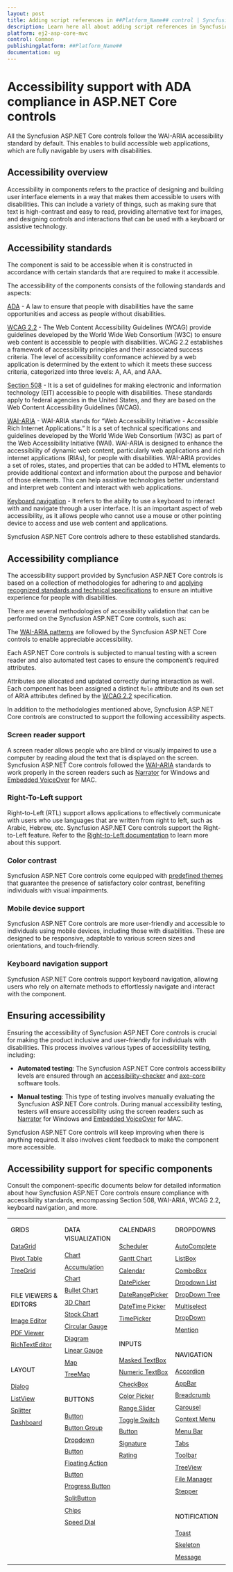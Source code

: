 ```yaml
---
layout: post
title: Adding script references in ##Platform_Name## control | Syncfusion
description: Learn here all about adding script references in Syncfusion ##Platform_Name## control of Syncfusion Essential JS 2 and more.
platform: ej2-asp-core-mvc
control: Common
publishingplatform: ##Platform_Name##
documentation: ug
---
```


# Accessibility support with ADA compliance in ASP.NET Core controls

All the Syncfusion ASP.NET Core controls follow the WAI-ARIA accessibility standard by default. This enables to build accessible web applications, which are fully navigable by users with disabilities.

## Accessibility overview

Accessibility in components refers to the practice of designing and building user interface elements in a way that makes them accessible to users with disabilities. This can include a variety of things, such as making sure that text is high-contrast and easy to read, providing alternative text for images, and designing controls and interactions that can be used with a keyboard or assistive technology.

## Accessibility standards

The component is said to be accessible when it is constructed in accordance with certain standards that are required to make it accessible.

The accessibility of the components consists of the following standards and aspects:

[ADA](https://www.ada.gov) - A law to ensure that people with disabilities have the same opportunities and access as people without disabilities.

[WCAG 2.2](https://www.w3.org/WAI/standards-guidelines/wcag/) - The Web Content Accessibility Guidelines (WCAG) provide guidelines developed by the World Wide Web Consortium (W3C) to ensure web content is accessible to people with disabilities. WCAG 2.2 establishes a framework of accessibility principles and their associated success criteria. The level of accessibility conformance achieved by a web application is determined by the extent to which it meets these success criteria, categorized into three levels: A, AA, and AAA.

[Section 508](https://www.section508.gov/) - It is a set of guidelines for making electronic and information technology (EIT) accessible to people with disabilities. These standards apply to federal agencies in the United States, and they are based on the Web Content Accessibility Guidelines (WCAG).

[WAI-ARIA](https://www.w3.org/WAI/ARIA/) - WAI-ARIA stands for “Web Accessibility Initiative - Accessible Rich Internet Applications.” It is a set of technical specifications and guidelines developed by the World Wide Web Consortium (W3C) as part of the Web Accessibility Initiative (WAI). WAI-ARIA is designed to enhance the accessibility of dynamic web content, particularly web applications and rich internet applications (RIAs), for people with disabilities. WAI-ARIA provides a set of roles, states, and properties that can be added to HTML elements to provide additional context and information about the purpose and behavior of those elements. This can help assistive technologies better understand and interpret web content and interact with web applications.

[Keyboard navigation](https://www.w3.org/TR/WCAG22/#keyboard-accessible) - It refers to the ability to use a keyboard to interact with and navigate through a user interface. It is an important aspect of web accessibility, as it allows people who cannot use a mouse or other pointing device to access and use web content and applications.

Syncfusion ASP.NET Core controls adhere to these established standards.

## Accessibility compliance

The accessibility support provided by Syncfusion ASP.NET Core controls is based on a collection of methodologies for adhering to and [applying recognized standards and technical specifications](#accessibility-standards) to ensure an intuitive experience for people with disabilities.

There are several methodologies of accessibility validation that can be performed on the Syncfusion ASP.NET Core controls, such as:

The [WAI-ARIA patterns](https://www.w3.org/WAI/ARIA/apg/patterns/) are followed by the Syncfusion ASP.NET Core controls to enable appreciable accessibility.

Each ASP.NET Core controls is subjected to manual testing with a screen reader and also automated test cases to ensure the component’s required attributes.

Attributes are allocated and updated correctly during interaction as well. Each component has been assigned a distinct `Role` attribute and its own set of ARIA attributes defined by the [WCAG 2.2](https://www.w3.org/TR/WCAG22/) specification.

In addition to the methodologies mentioned above, Syncfusion ASP.NET Core controls are constructed to support the following accessibility aspects.

### Screen reader support

A screen reader allows people who are blind or visually impaired to use a computer by reading aloud the text that is displayed on the screen. Syncfusion ASP.NET Core controls followed the [WAI-ARIA](https://www.w3.org/WAI/ARIA/) standards to work properly in the screen readers such as [Narrator](https://support.microsoft.com/en-us/windows/complete-guide-to-narrator-e4397a0d-ef4f-b386-d8ae-c172f109bdb1) for Windows and [Embedded VoiceOver](https://support.apple.com/en-in/guide/voiceover/vo2706/mac) for MAC.

### Right-To-Left support

Right-to-Left (RTL) support allows applications to effectively communicate with users who use languages that are written from right to left, such as Arabic, Hebrew, etc. Syncfusion ASP.NET Core controls support the Right-to-Left feature. Refer to the [Right-to-Left documentation](https://ej2.syncfusion.com/aspnetcore/documentation/common/right-to-left) to learn more about this support.

### Color contrast

Syncfusion ASP.NET Core controls come equipped with [predefined themes](https://ej2.syncfusion.com/aspnetcore/documentation/appearance/theme) that guarantee the presence of satisfactory color contrast, benefiting individuals with visual impairments.

### Mobile device support

Syncfusion ASP.NET Core controls are more user-friendly and accessible to individuals using mobile devices, including those with disabilities. These are designed to be responsive, adaptable to various screen sizes and orientations, and touch-friendly.

### Keyboard navigation support

Syncfusion ASP.NET Core controls support keyboard navigation, allowing users who rely on alternate methods to effortlessly navigate and interact with the component.

## Ensuring accessibility

Ensuring the accessibility of Syncfusion ASP.NET Core controls is crucial for making the product inclusive and user-friendly for individuals with disabilities. This process involves various types of accessibility testing, including:

* **Automated testing**: The Syncfusion ASP.NET Core controls accessibility levels are ensured through an [accessibility-checker](https://www.npmjs.com/package/accessibility-checker) and [axe-core](https://www.npmjs.com/package/axe-core) software tools.

* **Manual testing**: This type of testing involves manually evaluating the Syncfusion ASP.NET Core controls. During manual accessibility testing, testers will ensure accessibility using the screen readers such as [Narrator](https://support.microsoft.com/en-us/windows/complete-guide-to-narrator-e4397a0d-ef4f-b386-d8ae-c172f109bdb1) for Windows and [Embedded VoiceOver](https://support.apple.com/en-in/guide/voiceover/vo2706/mac) for MAC.

Syncfusion ASP.NET Core controls will keep improving when there is anything required. It also involves client feedback to make the component more accessible.

## Accessibility support for specific components

Consult the component-specific documents below for detailed information about how Syncfusion ASP.NET Core controls ensure compliance with accessibility standards, encompassing Section 508, WAI-ARIA, WCAG 2.2, keyboard navigation, and more.

<style>
#table
{
border:0 !important;
line-height: 160% !important;
}

tr
{
border:0 !important;
}

td
{
border:0 !important;
vertical-align: top;
}

.controlanchorlink
{
font-size: 14px !important;
text-decoration: none!important;
text-align: left!important;
padding: 1px 0px;
}
.controlcategory-topics
{
font-size: 14px !important;
font-weight: 500!important;
border:0 !important;
line-height: 20px;
}
.controlcategory
{
font-size: 14px !important;
font-weight: 500!important;
border:0 !important;
text-align: left!important;
line-height: 20px;
padding-top: 20px;
}
</style>

<table id="table">
<tbody>
<colgroup>
<col style="width: 25%">
<col style="width: 25%">
<col style="width: 25%">
<col style="width: 25%">
</colgroup>
</tbody>
<tr>
    <td>
        <div><p class="controlcategory-topics">GRIDS</p></div>
        <div class="controlanchorlink"><a target="_self" href="https://ej2.syncfusion.com/aspnetcore/documentation/grid/accessibility">DataGrid</a></div>
        <div class="controlanchorlink"><a target="_self" href="https://ej2.syncfusion.com/aspnetcore/documentation/pivot-table/accessibility">Pivot Table</a></div>
        <div class="controlanchorlink"><a target="_self" href="https://ej2.syncfusion.com/aspnetcore/documentation/tree-grid/accessibility">TreeGrid</a></div>
        <div><p class="controlcategory">FILE VIEWERS & EDITORS</p></div>
        <div class="controlanchorlink"><a target="_self" href="https://ej2.syncfusion.com/aspnetcore/documentation/image-editor/accessibility">Image Editor</a></div>
        <div class="controlanchorlink"><a target="_self" href="https://ej2.syncfusion.com/aspnetcore/documentation/pdfviewer/accessibility">PDF Viewer</a></div>
        <div class="controlanchorlink"><a target="_self" href="https://ej2.syncfusion.com/aspnetcore/documentation/rich-text-editor/accessibility">RichTextEditor</a></div>
        <div><p class="controlcategory">LAYOUT</p></div>
        <div class="controlanchorlink"><a target="_self" href="https://ej2.syncfusion.com/aspnetcore/documentation/dialog/accessibility">Dialog</a></div>
        <div class="controlanchorlink"><a target="_self" href="https://ej2.syncfusion.com/aspnetcore/documentation/listview/accessibility">ListView</a></div>
        <div class="controlanchorlink"><a target="_self" href="https://ej2.syncfusion.com/aspnetcore/documentation/splitter/accessibility">Splitter</a></div>
        <div class="controlanchorlink"><a target="_self" href="https://ej2.syncfusion.com/aspnetcore/documentation/dashboard-layout/accessibility">Dashboard</a></div>
    </td>
    <td>
        <div><p class="controlcategory-topics">DATA VISUALIZATION</p></div>
        <div class="controlanchorlink"><a target="_self" href="https://ej2.syncfusion.com/aspnetcore/documentation/chart/accessibility">Chart</a></div>
        <div class="controlanchorlink"><a target="_self" href="https://ej2.syncfusion.com/aspnetcore/documentation/accumulation-chart/accessibility">Accumulation Chart</a></div>
        <div class="controlanchorlink"><a target="_self" href="https://ej2.syncfusion.com/aspnetcore/documentation/bullet-chart/accessibility">Bullet Chart</a></div>
        <div class="controlanchorlink"><a target="_self" href="https://ej2.syncfusion.com/aspnetcore/documentation/3d-chart/accessibility">3D Chart</a></div>
        <div class="controlanchorlink"><a target="_self" href="https://ej2.syncfusion.com/aspnetcore/documentation/stock-chart/accessibility">Stock Chart</a></div>
        <div class="controlanchorlink"><a target="_self" href="https://ej2.syncfusion.com/aspnetcore/documentation/circular-gauge/accessibility">Circular Gauge</a></div>
        <div class="controlanchorlink"><a target="_self" href="https://ej2.syncfusion.com/aspnetcore/documentation/diagram/accessibility">Diagram</a></div>
        <div class="controlanchorlink"><a target="_self" href="https://ej2.syncfusion.com/aspnetcore/documentation/linear-gauge/accessibility">Linear Gauge</a></div>
        <div class="controlanchorlink"><a target="_self" href="https://ej2.syncfusion.com/aspnetcore/documentation/maps/accessibility">Map</a></div>
        <div class="controlanchorlink"><a target="_self" href="https://ej2.syncfusion.com/aspnetcore/documentation/treemap/accessibility">TreeMap</a></div>
        <div><p class="controlcategory">BUTTONS</p></div>
        <div class="controlanchorlink"><a target="_self" href="https://ej2.syncfusion.com/aspnetcore/documentation/button/accessibility">Button</a></div>
        <div class="controlanchorlink"><a target="_self" href="https://ej2.syncfusion.com/aspnetcore/documentation/button-group/accessibility">Button Group</a></div>
        <div class="controlanchorlink"><a target="_self" href="https://ej2.syncfusion.com/aspnetcore/documentation/drop-down-button/accessibility">Dropdown Button</a></div>
        <div class="controlanchorlink"><a target="_self" href="https://ej2.syncfusion.com/aspnetcore/documentation/floating-action-button/accessibility">Floating Action Button</a></div>
        <div class="controlanchorlink"><a target="_self" href="https://ej2.syncfusion.com/aspnetcore/documentation/progress-button/accessibility">Progress Button</a></div>
        <div class="controlanchorlink"><a target="_self" href="https://ej2.syncfusion.com/aspnetcore/documentation/split-button/accessibility">SplitButton</a></div>
        <div class="controlanchorlink"><a target="_self" href="https://ej2.syncfusion.com/aspnetcore/documentation/chips/accessibility">Chips</a></div>
        <div class="controlanchorlink"><a target="_self" href="https://ej2.syncfusion.com/aspnetcore/documentation/speeddial/accessibility">Speed Dial</a></div>
    </td>
    <td>
        <div><p class="controlcategory-topics">CALENDARS</p></div>
        <div class="controlanchorlink"><a target="_self" href="https://ej2.syncfusion.com/aspnetcore/documentation/schedule/accessibility">Scheduler</a></div>
        <div class="controlanchorlink"><a target="_self" href="https://ej2.syncfusion.com/aspnetcore/documentation/gantt/accessibility">Gantt Chart</a></div>
        <div class="controlanchorlink"><a target="_self" href="https://ej2.syncfusion.com/aspnetcore/documentation/calendar/accessibility">Calendar</a></div>
        <div class="controlanchorlink"><a target="_self" href="https://ej2.syncfusion.com/aspnetcore/documentation/datepicker/accessibility">DatePicker</a></div>
        <div class="controlanchorlink"><a target="_self" href="https://ej2.syncfusion.com/aspnetcore/documentation/daterangepicker/accessibility">DateRangePicker</a></div>
        <div class="controlanchorlink"><a target="_self" href="https://ej2.syncfusion.com/aspnetcore/documentation/datetimepicker/accessibility">DateTime Picker</a></div>
        <div class="controlanchorlink"><a target="_self" href="https://ej2.syncfusion.com/aspnetcore/documentation/timepicker/accessibility">TimePicker</a></div>
        <div><p class="controlcategory">INPUTS</p></div>
        <div class="controlanchorlink"><a target="_self" href="https://ej2.syncfusion.com/aspnetcore/documentation/maskedtextbox/accessibility">Masked TextBox</a></div>
        <div class="controlanchorlink"><a target="_self" href="https://ej2.syncfusion.com/aspnetcore/documentation/numerictextbox/accessibility">Numeric TextBox</a></div>
        <div class="controlanchorlink"><a target="_self" href="https://ej2.syncfusion.com/aspnetcore/documentation/check-box/accessibility">CheckBox</a></div>
        <div class="controlanchorlink"><a target="_self" href="https://ej2.syncfusion.com/aspnetcore/documentation/color-picker/accessibility">Color Picker</a></div>
        <div class="controlanchorlink"><a target="_self" href="https://ej2.syncfusion.com/aspnetcore/documentation/range-slider/accessibility">Range Slider</a></div>
        <div class="controlanchorlink"><a target="_self" href="https://ej2.syncfusion.com/aspnetcore/documentation/switch/accessibility">Toggle Switch Button</a></div>
        <div class="controlanchorlink"><a target="_self" href="https://ej2.syncfusion.com/aspnetcore/documentation/signature/accessibility">Signature</a></div>
        <div class="controlanchorlink"><a target="_self" href="https://ej2.syncfusion.com/aspnetcore/documentation/rating/accessibility">Rating</a></div>
    </td>
    <td>
        <div><p class="controlcategory-topics">DROPDOWNS</p></div>
        <div class="controlanchorlink"><a target="_self" href="https://ej2.syncfusion.com/aspnetcore/documentation/auto-complete/accessibility">AutoComplete</a></div>
        <div class="controlanchorlink"><a target="_self" href="https://ej2.syncfusion.com/aspnetcore/documentation/list-box/accessibility">ListBox</a></div>
        <div class="controlanchorlink"><a target="_self" href="https://ej2.syncfusion.com/aspnetcore/documentation/combo-box/accessibility">ComboBox</a></div>
        <div class="controlanchorlink"><a target="_self" href="https://ej2.syncfusion.com/aspnetcore/documentation/drop-down-list/accessibility">Dropdown List</a></div>
		<div class="controlanchorlink"><a target="_self" href="https://ej2.syncfusion.com/aspnetcore/documentation/drop-down-tree/accessibility">DropDown Tree</a></div>
        <div class="controlanchorlink"><a target="_self" href="https://ej2.syncfusion.com/aspnetcore/documentation/multi-select/accessibility">Multiselect DropDown</a></div>
        <div class="controlanchorlink"><a target="_self" href="https://ej2.syncfusion.com/aspnetcore/documentation/mention/accessibility">Mention</a></div>
        <div><p class="controlcategory">NAVIGATION</p></div>
        <div class="controlanchorlink"><a target="_self" href="https://ej2.syncfusion.com/aspnetcore/documentation/accordion/accessibility">Accordion</a></div>
        <div class="controlanchorlink"><a target="_self" href="https://ej2.syncfusion.com/aspnetcore/documentation/appbar/accessibility">AppBar</a></div>
         <div class="controlanchorlink"><a target="_self" href="https://ej2.syncfusion.com/aspnetcore/documentation/breadcrumb/accessibility">Breadcrumb</a></div>
        <div class="controlanchorlink"><a target="_self" href="https://ej2.syncfusion.com/aspnetcore/documentation/carousel/accessibility">Carousel</a></div>
        <div class="controlanchorlink"><a target="_self" href="https://ej2.syncfusion.com/aspnetcore/documentation/context-menu/accessibility">Context Menu</a></div>
        <div class="controlanchorlink"><a target="_self" href="https://ej2.syncfusion.com/aspnetcore/documentation/menu/accessibility">Menu Bar</a></div>
        <div class="controlanchorlink"><a target="_self" href="https://ej2.syncfusion.com/aspnetcore/documentation/tab/accessibility">Tabs</a></div>
        <div class="controlanchorlink"><a target="_self" href="https://ej2.syncfusion.com/aspnetcore/documentation/toolbar/accessibility">Toolbar</a></div>
        <div class="controlanchorlink"><a target="_self" href="https://ej2.syncfusion.com/aspnetcore/documentation/treeview/accessibility">TreeView</a></div>
        <div class="controlanchorlink"><a target="_self" href="https://ej2.syncfusion.com/aspnetcore/documentation/file-manager/accessibility">File Manager</a></div>
        <div class="controlanchorlink"><a target="_self" href="https://ej2.syncfusion.com/aspnetcore/documentation/stepper/accessibility">Stepper</a></div>
        <div><p class="controlcategory">NOTIFICATION</p></div>
        <div class="controlanchorlink"><a target="_self" href="https://ej2.syncfusion.com/aspnetcore/documentation/toast/accessibility">Toast</a></div>
        <div class="controlanchorlink"><a target="_self" href="https://ej2.syncfusion.com/aspnetcore/documentation/skeleton/accessibility">Skeleton</a></div>
        <div class="controlanchorlink"><a target="_self" href="https://ej2.syncfusion.com/aspnetcore/documentation/message/accessibility">Message</a></div>
    </td>
</tr>
</table>